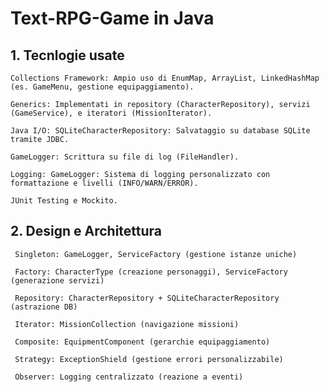 # Text-RPG-Game in Java

## 1. Tecnlogie usate

    Collections Framework: Ampio uso di EnumMap, ArrayList, LinkedHashMap (es. GameMenu, gestione equipaggiamento).
 
    Generics: Implementati in repository (CharacterRepository), servizi (GameService), e iteratori (MissionIterator).

    Java I/O: SQLiteCharacterRepository: Salvataggio su database SQLite tramite JDBC.

    GameLogger: Scrittura su file di log (FileHandler).

    Logging: GameLogger: Sistema di logging personalizzato con formattazione e livelli (INFO/WARN/ERROR).

    JUnit Testing e Mockito.

## 2. Design e Architettura

     Singleton: GameLogger, ServiceFactory (gestione istanze uniche)
     
     Factory: CharacterType (creazione personaggi), ServiceFactory (generazione servizi)

     Repository: CharacterRepository + SQLiteCharacterRepository (astrazione DB)

     Iterator: MissionCollection (navigazione missioni)

     Composite: EquipmentComponent (gerarchie equipaggiamento)

     Strategy: ExceptionShield (gestione errori personalizzabile)
     
     Observer: Logging centralizzato (reazione a eventi)

